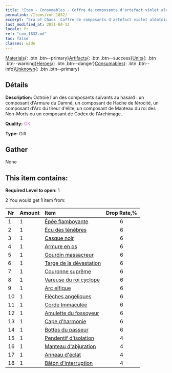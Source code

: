 ```yaml
---
title: "Item - Consumables - Coffre de composants d'artefact violet aléatoire"
permalink: /Items/con_1832/
excerpt: "Era of Chaos  Coffre de composants d'artefact violet aléatoire"
last_modified_at: 2021-04-12
locale: fr
ref: "con_1832.md"
toc: false
classes: wide
---
```

 [Materials](/fr/Items/){: .btn .btn--primary}[Artifacts](/fr/Items/Artifacts/){: .btn .btn--success}[Units](/fr/Items/Units/){: .btn .btn--warning}[Heroes](/fr/Items/Heroes/){: .btn .btn--danger}[Consumables](/fr/Items/Consumables/){: .btn .btn--info}[Unknown](/fr/Items/Unknown/){: .btn .btn--primary}

## Détails
 **Description:** Octroie l'un des composants suivants au hasard : un composant d'Armure du Damné, un composant de Hache de férocité, un composant d'Arc du tireur d'élite, un composant de Manteau du roi des Non-Morts ou un composant de Codex de l'Archimage.

 **Quality:** <span style="color: #DA70D6">OK</span>

 **Type:** Gift

## Gather

  None

## This item contains:

 **Required Level to open:** 1

 2 You would get **1** item  from:

  | Nr | Amount |     Item    | Drop Rate,% |
  |:---|:-------|:------------|:---------:|
  | 1 | 1 | [Épée flamboyante](/fr/Items/art_121/) | 6 | 
  | 2 | 1 | [Écu des ténèbres](/fr/Items/art_122/) | 6 | 
  | 3 | 1 | [Casque noir](/fr/Items/art_123/) | 6 | 
  | 4 | 1 | [Armure en os](/fr/Items/art_124/) | 6 | 
  | 5 | 1 | [Gourdin massacreur](/fr/Items/art_125/) | 6 | 
  | 6 | 1 | [Targe de la dévastation](/fr/Items/art_126/) | 6 | 
  | 7 | 1 | [Couronne suprême](/fr/Items/art_127/) | 6 | 
  | 8 | 1 | [Vareuse du roi cyclope](/fr/Items/art_128/) | 6 | 
  | 9 | 1 | [Arc elfique](/fr/Items/art_103/) | 6 | 
  | 10 | 1 | [Flèches angéliques](/fr/Items/art_104/) | 6 | 
  | 11 | 1 | [Corde Immaculée](/fr/Items/art_105/) | 6 | 
  | 12 | 1 | [Amulette du fossoyeur](/fr/Items/art_129/) | 6 | 
  | 13 | 1 | [Cape d'harmonie](/fr/Items/art_130/) | 6 | 
  | 14 | 1 | [Bottes du passeur](/fr/Items/art_131/) | 6 | 
  | 15 | 1 | [Pendentif d'isolation](/fr/Items/art_136/) | 4 | 
  | 16 | 1 | [Manteau d'abjuration](/fr/Items/art_137/) | 4 | 
  | 17 | 1 | [Anneau d'éclat](/fr/Items/art_138/) | 4 | 
  | 18 | 1 | [Bâton d'interruption](/fr/Items/art_139/) | 4 | 

